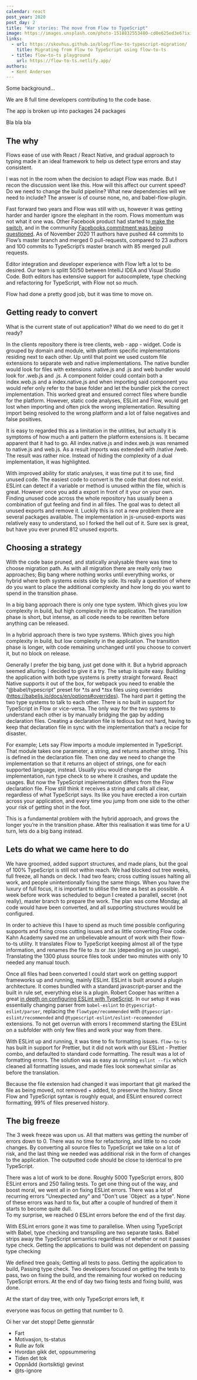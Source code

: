 ```yaml
---
calendar: react
post_year: 2020
post_day: 2
title: "War stories: The move from Flow to TypeScript"
image: https://images.unsplash.com/photo-1518832553480-cd0e625ed3e6?ixid=MXwxMjA3fDB8MHxwaG90by1wYWdlfHx8fGVufDB8fHw%3D&ixlib=rb-1.2.1&auto=format&fit=crop&w=2250&q=80
links:
  - url: https://skovhus.github.io/blog/flow-to-typescript-migration/
    title: Migrating from Flow to TypeScript using flow-to-ts
  - title: flow-to-ts playground
    url: https://flow-to-ts.netlify.app/
authors:
  - Kent Andersen
---
```

Some background…

We are 8 full time developers contributing to the code base. 

The app is broken up into packages 24 packages

Bla bla bla

## The why

Flows ease of use with React / React Native, and gradual approach to typing made it an ideal framework to help us detect type errors and stay consistent. 

I was not in the room when the decision to adapt Flow was made. But I recon the discussion went like this. How will this affect our current speed? Do we need to change the build pipeline? What new dependencies will we need to include? The answer is of course none, no, and babel-flow-plugin. 

Fast forward two years and Flow was still with us, however it was getting harder and harder ignore the elephant in the room. Flows momentum was not what it one was. Other Facebook product had started to[ make the switch](https://github.com/facebook/jest/pull/7554), and in the community [Facebooks commitment was being questioned](https://github.com/facebook/flow/issues/7365). As of November 2020 11 authors have pushed 44 commits to Flow’s master branch and merged 0 pull-requests, compared to 23 authors and 100 commits to TypeScript’s master branch with 85 merged pull requests.

Editor integration and developer experience with Flow left a lot to be desired. Our team is splitt 50/50 between IntelliJ IDEA and Visual Studio Code. Both editors has extensive support for autocomplete, type checking and refactoring for TypeScript, with Flow not so much. 

Flow had done a pretty good job, but it was time to move on.

## Getting ready to convert

What is the current state of out application? What do we need to do get it ready?

In the clients repository there is tree clients, web - app - widget. Code is grouped by domain and module, with platform specific implementations residing next to each other. Up until that point we used custom file extensions to separate web and native implementations. The native bundler would look for files with extensions .native.js and .js and web bundler would look for .web.js and .js. A component folder could contain both a index.web.js and a index.native.js and when importing said component you would refer only refer to the base folder and let the bundler pick the correct implementation. This worked great and ensured correct files where bundle for the platform. However, static code analyses, ESLint and Flow, would get lost when importing and often pick the wrong implementation. Resulting import being resolved to the wrong platform and a lot of false negatives and false positives.

It is easy to regarded this as a limitation in the utilities, but actually it is symptoms of how much a anti pattern the platform extensions is. It became apparent that it had to go. All index.native.js and index.web.js was renamed to native.js and web.js. As a result imports was extended with /native /web. The result was rather nice. Instead of hiding the complexity of a dual implementation, it was highlighted.   

With improved ability for static analyses, it was time put it to use, find unused code. The easiest code to convert is the code that does not exist. ESLint can detect if a variable or method is unused within the file, which is great. However once you add a export in front of it your on your own. Finding unused code across the whole repository has usually been a combination of gut feeling and find in all files. The goal was to detect all unused exports and remove it. Luckily this is not a new problem there are several packages available. The implementation in js-unused-exports was relatively easy to understand, so I forked the hell out of it. Sure sex is great, but have you ever pruned 812 unused exports. 

## Choosing a strategy

With the code base pruned, and statically analysable there was time to choose migration path. As with all migration there are really only two approaches; Big bang where nothing works until everything works, or hybrid where both systems exists side by side. Its really a question of where do you want to place the additional complexity and how long do you want to spend in the transition phase.

In a big bang approach there is only one type system. Which gives you low complexity in build, but high complexity in the application. The transition phase is short, but intense, as all code needs to be rewritten before anything can be released. 

In a hybrid approach there is two type systems. Which gives you high complexity in build, but low complexity in the application. The transition phase is longer, with code remaining unchanged until you choose to convert it, but no block on release.

Generally I prefer the big bang, just get done with it. But a hybrid approach seemed alluring. I decided to give it a try. The setup is quite easy. Building the application with both type systems is pretty straight forward. React Native supports it out of the box, for webpack you need to enable the "@babel/typescript” preset for \*.ts and \*.tsx files using overrides (https://babeljs.io/docs/en/options#overrides). The hard part it getting the two type systems to talk to each other. There is no built in support for TypeScript in Flow or vice-versa. The only way for the two systems to understand each other is by manually bridging the gap by adding declaration files. Creating a declaration file is tedious but not hard, having to keep that declaration file in sync with the implementation that’s a recipe for disaster. 

For example; Lets say Flow imports a module implemented in TypeScript. That module takes one parameter, a string, and returns another string. This is defined in the declaration file. Then one day we need to change the implementation so that it returns an object of strings, one for each supported language, instead. Usually you would change the implementation, run type check to se where it crashes, and update the usages. But now the TypeScript implementation differs from the Flow declaration file. Flow still think it receives a string and calls all clear, regardless of what TypeScript says. Its like you have erected a iron curtain across your application, and every time you jump from one side to the other your risk of getting shot in the foot.

This is a fundamental problem with the hybrid approach, and grows the longer you’re in the transition phase. After this realisation it was time for a U turn, lets do a big bang instead.

## Lets do what we came here to do 

We have groomed, added support structures, and made plans, but the goal of 100% TypeScript is still not within reach. We had blocked out tree weeks, full freeze, all hands on deck. I had two fears; cross cutting issues halting all work, and people unintentionally fixing the same things. When you have the luxury of full focus, it is important to utilise the time as best as possible. A week before work was scheduled to begun I created a parallell, secret (not really), master branch to prepare the work. The plan was come Monday, all code would have been converted, and all supporting structures would be configured. 

In order to achieve this I have to spend as much time possible configuring supports and fixing cross cutting issues and as little converting Flow code. Kahn Academy saved me an unbelievable amount of work with their  flow-to-ts utility. It translates Flow to TypeScript keeping almost all of the type information, and renames the file to .ts or .tsx (depending on jsx usage). Translating the 1300 pluss source files took under two minutes with only 10 needed any manual touch. 

Once all files had been converted I could start work on getting support frameworks up and running, mainly ESLint. ESLint is built around a plugin architecture. It comes bundled with a standard javascript-parser and the built in rule set, everything else is a plugin. Robert Cooper has written a great [in depth on configuring ESLint with TypeScript](https://www.robertcooper.me/using-eslint-and-prettier-in-a-typescript-project). In our setup it was essentially changing parser from `babel-eslint` to `@typescript-eslint/parser`, replacing the   `flowtype/recommended` with `@typescript-eslint/recommended` and `@typescript-eslint/eslint-recommended`  extensions. To not get overrun with errors I recommend starting the ESLint on a subfolder with only few files and work your way from there.

With ESLint up and running, it was time to fix formatting issues. `flow-to-ts` has built in support for Prettier, but it did not work with our ESLint - Prettier combo, and defaulted to standard code formatting. The result was  a lot of formatting errors. The solution was as easy as running `eslint --fix` which cleaned all formatting issues, and made files look somewhat similar as before the translation. 

Because the file extension had changed it was important that git marked the file as being moved, not removed + added, to preserve the history. Since Flow and TypeScript syntax is roughly equal, and ESLint ensured correct formatting, 99% of files preserved history. 

## The big freeze

The 3 week freeze was upon us. All that matters was getting the number of errors down to 0. There was no time for refactoring, and little to no code changes. By converting all source files to TypeScript we take on a lot of risk, and the last thing we needed was additional risk in the form of changes to the application. The outputted code should be close to identical to pre TypeScript. 

There was a lot of work to be done. Roughly 5000 TypeScript errors, 800 ESLint errors and 250 failing tests. To get one thing out of the way, and boost moral, we went all in on fixing ESLint errors. There was a lot of recurring errors "Unexpected any" and "Don't use \`Object\` as a type". None of these errors was hard to fix, but after a couple of hundred of them it starts to become quite dull.\
To my surprise, we reached 0 ESLint errors before the end of the first day.

With ESLint errors gone it was time to parallelise. When using TypeScript with Babel, type checking and transpiling are two separate tasks. Babel strips away the TypeScript semantics regardless of whether or not it passes type check. Getting the applications to build was not dependent on passing type checking

We defined tree goals; Getting all tests to pass. Getting the application to build, Passing type check. Two developers focused on getting the tests to pass, two on fixing the build, and the remaining four worked on reducing TypeScript errors. At the end of day two fixing tests and fixing build, was done. 

At the start of day tree, with only TypeScript errors left, it  

 everyone was focus on getting that number to 0. 

Oi her var det stopp! Dette gjennstår

* Fart
* Motivasjon, ts-status
* Rulle av folk
* Hvordan gikk det, oppsummering
* Tiden det tok
* Oppnådd (kortsiktig) gevinst
* @ts-ignore